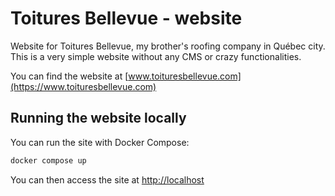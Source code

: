 # Toitures Bellevue - website

Website for Toitures Bellevue, my brother's roofing company in Québec city.  
This is a very simple website without any CMS or crazy functionalities.

You can find the website at [www.toituresbellevue.com](https://www.toituresbellevue.com)


## Running the website locally

You can run the site with Docker Compose:

```bash
docker compose up
```

You can then access the site at [http://localhost](http://localhost)